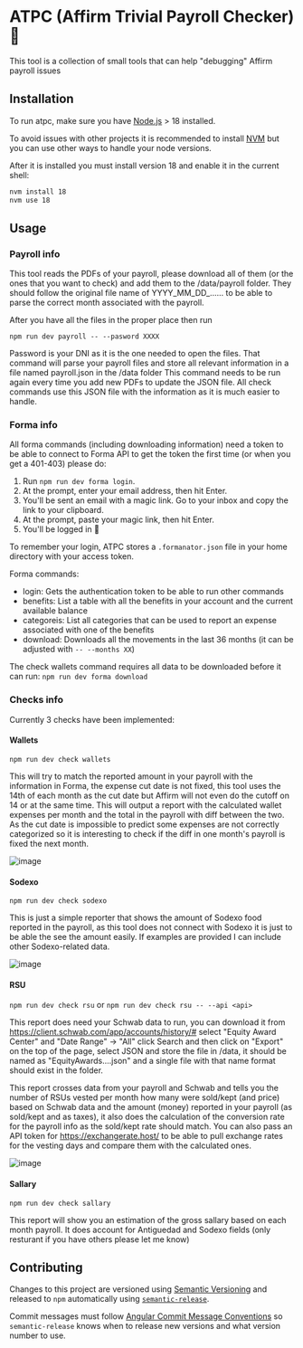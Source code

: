 # ATPC (Affirm Trivial Payroll Checker) 🤖

This tool is a collection of small tools that can help "debugging" Affirm payroll issues

## Installation

To run atpc, make sure you have [Node.js](https://nodejs.org/en) > 18 installed.

To avoid issues with other projects it is recommended to install [NVM](https://github.com/nvm-sh/nvm) but you can use other ways to handle your node versions.

After it is installed you must install version 18 and enable it in the current shell:

```bash
nvm install 18
nvm use 18
```

## Usage

### Payroll info

This tool reads the PDFs of your payroll, please download all of them (or the ones that you want to check) and add them to the /data/payroll folder.
They should follow the original file name of YYYY_MM_DD_...... to be able to parse the correct month associated with the payroll.

After you have all the files in the proper place then run

```npm run dev payroll -- --pasword XXXX```

Password is your DNI as it is the one needed to open the files.
That command will parse your payroll files and store all relevant information in a file named payroll.json in the /data folder
This command needs to be run again every time you add new PDFs to update the JSON file.
All check commands use this JSON file with the information as it is much easier to handle.

### Forma info

All forma commands (including downloading information) need a token to be able to connect to Forma API to get the token the first time (or when you get a 401-403) please do:

1. Run `npm run dev forma login`.
2. At the prompt, enter your email address, then hit Enter.
3. You'll be sent an email with a magic link. Go to your inbox and copy the link to your clipboard.
4. At the prompt, paste your magic link, then hit Enter.
5. You'll be logged in 🥳

To remember your login, ATPC stores a `.formanator.json` file in your home directory with your access token.

Forma commands:
* login: Gets the authentication token to be able to run other commands
* benefits: List a table with all the benefits in your account and the current available balance
* categoreis: List all categories that can be used to report an expense associated with one of the benefits
* download: Downloads all the movements in the last 36 months (it can be adjusted with ```-- --months XX```)

The check wallets command requires all data to be downloaded before it can run: `npm run dev forma download`

### Checks info

Currently 3 checks have been implemented:

#### Wallets

```npm run dev check wallets```

This will try to match the reported amount in your payroll with the information in Forma, the expense cut date is not fixed, this tool uses the 14th of each month as the cut date but Affirm will not even do the cutoff on 14 or at the same time.
This will output a report with the calculated wallet expenses per month and the total in the payroll with diff between the two.
As the cut date is impossible to predict some expenses are not correctly categorized so it is interesting to check if the diff in one month's payroll is fixed the next month.

![image](https://github.com/friscoMad/atpc/assets/487098/271313a1-8a3f-49cc-ac13-135a1d2e1d23)


#### Sodexo

```npm run dev check sodexo```

This is just a simple reporter that shows the amount of Sodexo food reported in the payroll, as this tool does not connect with Sodexo it is just to be able the see the amount easily.
If examples are provided I can include other Sodexo-related data.

![image](https://github.com/friscoMad/atpc/assets/487098/76acf093-f9ef-4f86-83b8-fd31759bcff0)

#### RSU

```npm run dev check rsu```
or
```npm run dev check rsu -- --api <api>```

This report does need your Schwab data to run, you can download it from https://client.schwab.com/app/accounts/history/# select "Equity Award Center" and "Date Range" -> "All" click Search and then click on "Export" on the top of the page, select JSON and store the file in /data, it should be named as "EquityAwards....json" and a single file with that name format should exist in the folder.

This report crosses data from your payroll and Schwab and tells you the number of RSUs vested per month how many were sold/kept (and price) based on Schwab data and the amount (money)
reported in your payroll (as sold/kept and as taxes), it also does the calculation of the conversion rate for the payroll info as the sold/kept rate should match.
You can also pass an API token for https://exchangerate.host/ to be able to pull exchange rates for the vesting days and compare them with the calculated ones.

![image](https://github.com/friscoMad/atpc/assets/487098/23214c25-6836-4621-9ad2-bfc57d48604f)

#### Sallary

```npm run dev check sallary```

This report will show you an estimation of the gross sallary based on each month payroll.
It does account for Antiguedad and Sodexo fields (only resturant if you have others please let me know)

## Contributing

Changes to this project are versioned using [Semantic Versioning](https://semver.org/) and released to `npm` automatically using [`semantic-release`](https://github.com/semantic-release/semantic-release).

Commit messages must follow [Angular Commit Message Conventions](https://github.com/angular/angular/blob/master/CONTRIBUTING.md#-commit-message-format) so `semantic-release` knows when to release new versions and what version number to use.
